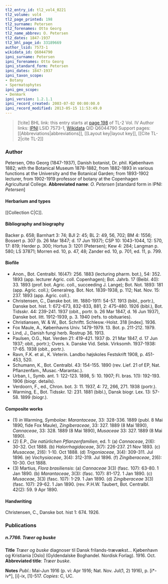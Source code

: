 ```yaml
---
tl2_entry_id: tl2_vol4_0221
tl2_volume: vol4
tl2_page_printed: 198
tl2_surname: Petersen
tl2_forenames: Otto Georg
tl2_name_abbrev: O. Petersen
tl2_dates: 1847-1937
tl2_bhl_page_id: 33189669
author_lsid: 7573-1
wikidata_id: Q6044790
ipni_surname: Petersen
ipni_forenames: Otto Georg
ipni_standard_form: Petersen
ipni_dates: 1847-1937
ipni_taxon_scope: 
- Botany
- Spermatophytes
ipni_geo_scope: 
- Denmark
ipni_version: 1.2.1.1
ipni_record_created: 2003-07-02 00:00:00.0
ipni_record_modified: 2013-05-15 11:53:49.0
---
```


> [!cite] BHL link: this entry starts at [page 198](https://www.biodiversitylibrary.org/page/33189669) of TL-2 Vol. IV
> Author links: [IPNI](https://www.ipni.org/a/7573-1) LSID 7573-1, [Wikidata](https://www.wikidata.org/wiki/Q6044790) QID Q6044790
> Support pages: [[Abbreviations|abbreviations]], [[Layout key|layout key]], [[Cite TL-2|cite TL-2]]

### Author

Petersen, Otto Georg (1847-1937), Danish botanist, Dr. phil. Kjøbenhavn 1882; with the Botanical Museum 1878-1882, from 1882-1893 in various functions at the University and the Botanical Garden; from 1893-1902 lecturer, from 1902-1919 professor of botany at the Copenhagen Agricultural College. 
**Abbreviated name**: *O. Petersen* \[standard form in IPNI: *Petersen*\]

#### Herbarium and types

[[Collection C|C]].

#### Bibliography and biography

Backer p. 658; Barnhart 3: 74; BJI 2: 45; BL 2: 49, 56, 702; BM 4: 1556; Bossert p. 307 (b. 26 Mar 1847; d. 17 Jun 1937); CSP 10: 1043-1044, 12: 570, 17: 819; Herder p. 300; Hortus 3: 1201 (Petersen); Kew 4: 284; Langman p. 580; LS 37871; Morren ed. 10, p. 47, 48; Zander ed. 10, p. 701, ed. 11, p. 799.

#### Biofile

- Anon., Bot. Centralbl. 16(47): 256. 1883 (lecturing pharm. bot.), 54: 352. 1893 (app. lecturer Agric. coll. Copenhagen); Bot. Jahrb. 17 (Beibl. 40): 33. 1893 (prof. bot. Agric. coll., succeeding J. Lange); Bot. Not. 1893: 181 (app. Agric. coll.); Generalreg. Bot. Not. 1839-1938, p. 112; Nat. Nov. 15: 237. 1893 (app. Agric. coll.).
- Christensen, C., Danske bot. litt. 1880-1911: 54-57. 1913 (bibl., portr.), Danske bot. hist. 1: 672-673, 832-833, 881, 2: 475-480. 1926 (bibl.), Bot. Tidsskr. 44: 239-241. 1937 (obit., portr. b. 26 Mar 1847, d. 16 Jun 1937), Danske bot. litt. 1912-1939, p. 3. 1940 (refs. to obituaries).
- Christiansen, W. & W., Bot. Schriftt. Schlesw.-Holst. 318 \[index\]. 1936.
- Fox Maule, A., Københavns Univ. 1479-1979. 13. Bot. p. 211-212. 1979.
- Lind, J., Danish fungi herb. Rostrup 36. 1913.
- Paulsen, O.G., Nat. Verden 21: 419-421. 1937 (b. 21 Mar 1847, d. 17 Jun 1937; obit., portr.); Overs. k. Danske Vid. Selsk. Virksomh. 1937-1938: 17-65. 1938 (obit., portr.).
- Ravn, F.K. et al., K. Veterin. Landbo højskoles Festskrift 1908, p. 451-453, 520.
- Schumann, K., Bot. Centralbl. 43: 154-155. 1890 (rev. Lief. 21 of EP, Nat. Pflanzenfam., Musac.-Marantac.).
- Urban, I., Symb. ant. 1: 122-123. 1898, 5: 10. 1907; Fl. bras. 1(1): 192-193. 1906 (biogr. details).
- Verdoorn, F., ed., Chron. bot. 3: 11. 1937, 4: 72, 266, 271. 1938 (portr.).
- Warming, E., Bot. Tidsskr. 12: 231. 1881 (bibl.), Dansk biogr. Lex. 13: 57-58. 1899 (biogr.).

#### Composite works

- (1) *in* Warming, *Symbolae*: *Marantaceae*, 33: 328-336. 1889 (publ. 8 Mai 1890, fide Fox Maule), Z*ingiberaceae*, 33: 327. 1889 (8 Mai 1890), *Cannaceae*, 33: 328. 1889 (8 Mai 1890), *Musaceae* 33: 327. 1889 (8 Mai 1890).
- (2) E.P., *Die natürlichen Pflanzenfamilien*, ed. 1:
(a) *Cannaceae*, 2(6): 30-32. Oct 1888.
(b) *Halorrhagidaceae*, 3(7): 226-237. 21 Nov 1893.
(c) *Musaceae*, 2(6): 1-10. Oct 1888.
(d) *Trigoniaceae*, 3(4): 309-311. Jul 1896.
(e) *Vochysiaceae*, 3(4): 312-319. Jul 1896.
(f) *Zingiberaceae*, 2(6): 10-30. Oct 1888.
- (3) Martius, *Flora brasiliensis*:
(a) *Cannaceae* 3(3) (fasc. 107): 63-80. 1 Jan 1890.
(b) *Marantaceae*, 3(3): (fasc. 107): 81-172. 1 Jan 1890.
(c) *Musaceae*, 3(3) (fasc. 107): 1-29. 1 Jan 1890.
(d) Z*ingiberaceae* 3(3) (fasc. 107): 29-62. 1 Jan 1890. (rev. P.H.W. Taubert, Bot. Centralbl. 42(2): 59. 9 Apr 1890.

#### Handwriting

Christensen, C., Danske bot. hist 1: 674. 1926.

### Publications

##### n.7766. Træer og buske

**Title**
*Træer og buske* diagnoser til Dansk frilands-trævækst... Kjøbenhavn og Kristiania \[Oslo\] (Gyldendalske Boghandel. Nordisk Forlag). 1916. Oct.
**Abbreviated title**: *Træer buske*.

**Notes**
*Publ*.: Mai-Jun 1916 (p. vi: Apr 1916; Nat. Nov. Jul(1, 2) 1916), p. \[i\*-iv\*\], \[i\]-ix, \[1\]-517. *Copies*: C, UC.

